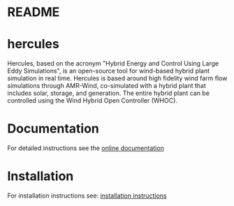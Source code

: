 # README

# hercules
Hercules, based on the acronym "Hybrid Energy and Control Using Large Eddy Simulations", is an open-source tool for wind-based hybrid plant simulation in real time. Hercules is based around high fidelity wind farm flow simulations through AMR-Wind, co-simulated with a hybrid plant that includes solar, storage, and generation. The entire hybrid plant can be controlled using the Wind Hybrid Open Controller (WHOC).

# Documentation

For detailed instructions see the [online documentation](https://nrel.github.io/hercules/intro.html)

# Installation

For installation instructions see: [installation instructions](https://nrel.github.io/hercules/install_instructions.html)
